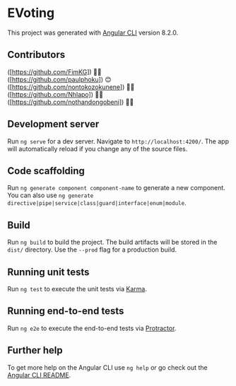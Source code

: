 # EVoting

This project was generated with [Angular CLI](https://github.com/angular/angular-cli) version 8.2.0.

## Contributors
([https://github.com/FimKG]) 👨‍💻<br />
([https://github.com/paulphoku]) 😊<br />
([https://github.com/nontokozokunene]) 👨‍💻 <br />
([https://github.com/Nhlapo]) 👨‍💻<br />
([https://github.com/nothandongobeni]) 👨‍💻<br />

## Development server

Run `ng serve` for a dev server. Navigate to `http://localhost:4200/`. The app will automatically reload if you change any of the source files.

## Code scaffolding

Run `ng generate component component-name` to generate a new component. You can also use `ng generate directive|pipe|service|class|guard|interface|enum|module`.

## Build

Run `ng build` to build the project. The build artifacts will be stored in the `dist/` directory. Use the `--prod` flag for a production build.

## Running unit tests

Run `ng test` to execute the unit tests via [Karma](https://karma-runner.github.io).

## Running end-to-end tests

Run `ng e2e` to execute the end-to-end tests via [Protractor](http://www.protractortest.org/).

## Further help

To get more help on the Angular CLI use `ng help` or go check out the [Angular CLI README](https://github.com/angular/angular-cli/blob/master/README.md).
